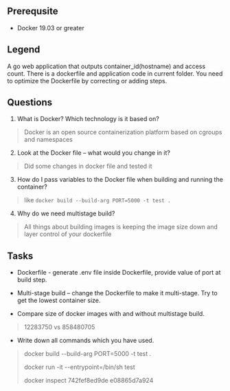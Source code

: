 ## Prerequsite

* Docker 19.03 or greater

## Legend

A go web application that outputs container_id(hostname) and access count.
There is a dockerfile and application code in current folder.
You need to optimize the Dockerfile by correcting or adding steps.

## Questions

1. What is Docker? Which technology is it based on?

> Docker is an open source containerization platform based on cgroups and namespaces

2. Look at the Docker file – what would you change in it?

> Did some changes in docker file and tested it

3. How do I pass variables to the Docker file when building and running the container?

> like `docker build --build-arg PORT=5000 -t test .`

4. Why do we need multistage build?

> All things about building images is keeping the image size down and layer control of your dockerfile

## Tasks

* Dockerfile - generate .env file inside Dockerfile, provide value of port at build step.

* Multi-stage build – change the Dockerfile to make it multi-stage. Try to get the lowest container size.

* Compare size of docker images with and without multistage build.

>12283750
> vs
>858480705

* Write down all commands which you have used.

> docker build --build-arg PORT=5000 -t test .
> 
> docker run -it --entrypoint=/bin/sh test
> 
> docker inspect 742fef8ed9de e08865d7a924
